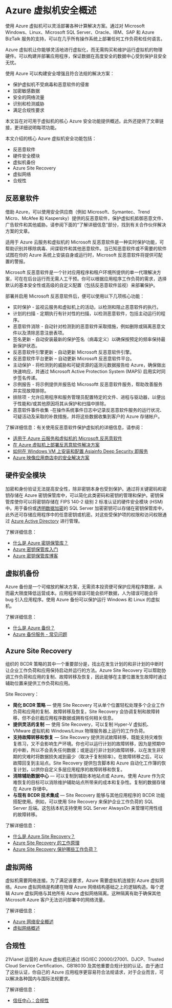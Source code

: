 <properties
   pageTitle="Azure 虚拟机安全概述 | Microsoft Azure"
   description=" 使用 Azure 虚拟机可以灵活实现虚拟化，无需购买和维护运行虚拟机的物理硬件。本文概述了可用于 Azure 虚拟机的核心 Azure 安全功能。"
   services="security"
   documentationCenter="na"
   authors="lingche"
   manager="shlan"
   editor="lingche"/>  


<tags
   ms.service="security"
   ms.devlang="na"
   ms.topic="article"
   ms.tgt_pltfrm="na"
   ms.workload="na"
   ms.date="09/16/2016"
   wacn.date="10/31/2016"
   ms.author="lingche"/>  


# Azure 虚拟机安全概述

使用 Azure 虚拟机可以灵活部署各种计算解决方案。通过对 Microsoft Windows、Linux、Microsoft SQL Server、Oracle、IBM、SAP 和 Azure BizTalk 服务的支持，可以在几乎所有操作系统上部署任何工作负荷和任何语言。

Azure 虚拟机让你能够灵活地进行虚拟化，而无需购买和维护运行虚拟机的物理硬件。可以构建并部署应用程序，保证数据在高度安全的数据中心受到保护且安全无忧。

使用 Azure 可以构建安全增强且符合法规的解决方案：

- 保护虚拟机不受病毒和恶意软件的侵害
- 加密敏感数据
- 安全的网络流量
- 识别和检测威胁
- 满足合规性要求

本文旨在对可用于虚拟机的核心 Azure 安全功能提供概述。此外还提供了文章链接，更详细说明每项功能。

本文介绍的核心 Azure 虚拟机安全功能包括：

- 反恶意软件
- 硬件安全模块
- 虚拟机备份
- Azure Site Recovery
- 虚拟网络
- 合规性

## 反恶意软件

借助 Azure，可以使用安全供应商（例如 Microsoft、Symantec、Trend Micro、McAfee 和 Kaspersky）提供的反恶意软件，保护虚拟机抵御恶意文件、广告软件和其他威胁。请参阅下面的“了解详细信息”部分，找到有关合作伙伴解决方案的文章。

适用于 Azure 云服务和虚拟机的 Microsoft 反恶意软件是一种实时保护功能，可帮助识别并移除病毒、间谍软件和其他恶意软件。当已知恶意软件或不需要的软件试图在你的 Azure 系统上安装自身或运行时，Microsoft 反恶意软件将提供可配置的警报。

Microsoft 反恶意软件是一个针对应用程序和租户环境所提供的单一代理解决方案，可在在后台运行而无需人工干预。你可以根据应用程序工作负荷的需求，选择默认的基本安全性或高级的自定义配置（包括反恶意软件监视）来部署保护。

部署并启用 Microsoft 反恶意软件后，便可以使用以下几项核心功能：

- 实时保护 - 监视云服务和虚拟机上的活动，以检测和阻止恶意软件的执行。
- 计划的扫描 - 定期执行有针对性的扫描，以检测恶意软件，包括主动运行的程序。
- 恶意软件消除 - 自动针对检测到的恶意软件采取措施，例如删除或隔离恶意文件以及清除恶意注册表项。
- 签名更新 - 自动安装最新的保护签名（病毒定义）以确保按预定的频率保持最新保护状态。
- 反恶意软件引擎更新 - 自动更新 Microsoft 反恶意软件引擎。
- 反恶意软件平台更新 – 自动更新 Microsoft 反恶意软件平台。
- 主动保护 - 将检测到的威胁和可疑资源的遥测元数据报告给 Azure，确保做出快速响应，并通过 Microsoft Active Protection System (MAPS) 启用实时同步签名传递。
- 示例报告 - 将示例提供并报告给 Microsoftt 反恶意软件服务，帮助改善服务并实现故障排除。
- 排除项 - 允许应用程序和服务管理员配置特定的文件、进程与驱动器，以便出于性能和/或其他原因将其从保护和扫描中排除。
- 恶意软件事件收集 -在操作系统事件日志中记录反恶意软件服务的运行状况、可疑活动及采取的补救措施，并将这些数据收集到客户的 Azure 存储帐户。

了解详细信息：有关使用反恶意软件保护虚拟机的详细信息，请参阅：

- [适用于 Azure 云服务和虚拟机的 Microsoft 反恶意软件](../security/azure-security-antimalware.md)
- [在 Azure 虚拟机上部署反恶意软件解决方案](https://azure.microsoft.com/blog/deploying-antimalware-solutions-on-azure-virtual-machines/)
- [如何在 Windows VM 上安装和配置 Asiainfo Deep Security 即服务](../virtual-machines/virtual-machines-windows-classic-install-trend.md)
- [Azure 映像应用商店中的安全解决方案](https://market.azure.cn/List/Index?sort=Featured&filters=tag:security)

## 硬件安全模块

加密和身份验证无法提高安全性，除非密钥本身也受到保护。通过将关键密码和密钥存储在 Azure 密钥保管库中，可以简化此类密码和密钥的管理和保护。密钥保管库使你可以将密钥存储在 FIPS 140-2 级别 2 标准认证的硬件安全模块 (HSM) 中。用于备份或[透明数据加密](https://msdn.microsoft.com/library/bb934049.aspx)的 SQL Server 加密密钥可以存储在密钥保管库中，此外还可存储应用程序中的任意密钥或机密。对这些受保护项的权限和访问权限通过 [Azure Active Directory](https://azure.microsoft.com/documentation/services/active-directory/) 进行管理。

了解详细信息：

- [什么是 Azure 密钥保管库？](../key-vault/key-vault-whatis.md)
- [Azure 密钥保管库入门](../key-vault/key-vault-get-started.md)
- [Azure 密钥保管库博客](https://blogs.technet.microsoft.com/kv/)

## 虚拟机备份

Azure 备份是一个可缩放的解决方案，无需资本投资便可保护应用程序数据，从而最大限度降低运营成本。应用程序错误可能会损坏数据，人为错误可能会将 bug 引入应用程序。使用 Azure 备份可以保护运行 Windows 和 Linux 的虚拟机。

了解详细信息：

- [什么是 Azure 备份？](../backup/backup-introduction-to-azure-backup.md)
- [Azure 备份服务 - 常见问题](../backup/backup-azure-backup-faq.md)

## Azure Site Recovery

组织的 BCDR 策略的其中一个重要部分是，找出在发生计划的和非计划的中断时让企业工作负荷和应用保持启动并运行的方法。Azure Site Recovery 可以帮助协调工作负荷和应用的复制、故障转移及恢复，因此能够在主要位置发生故障时通过辅助位置来提供工作负荷和应用。

Site Recovery：

- **简化 BCDR 策略** — 使用 Site Recovery 可从单个位置轻松处理多个企业工作负荷和应用的复制、故障转移及恢复。Site Recovery 会协调复制和故障转移，但不会拦截应用程序数据或拥有任何相关信息。
- **提供灵活的复制** — 使用 Site Recovery，可以复制 Hyper-V 虚拟机、VMware 虚拟机和 Windows/Linux 物理服务器上运行的工作负荷。
- **支持故障转移和恢复** — Site Recovery 提供测试故障转移，既能支持灾难恢复练习，又不会影响生产环境。你也可以运行计划的故障转移，因为是预期中的中断，所以不会丢失任何数据；或是运行非计划的故障转移，以在发生非预期的灾难时将数据损失减到最少（取决于复制频率）。在故障转移之后，可以故障回复到主站点。Site Recovery 提供包含脚本和 Azure 自动化工作簿的恢复计划，以供你自定义多层应用程序的故障转移和恢复。
- **消除辅助数据中心** — 可以复制到辅助本地站点或 Azure。使用 Azure 作为灾难恢复的目标可以消除维护辅助站点所带来的成本和复杂性。复制的数据存储在 Azure 存储中。
- **与现有 BCDR 技术集成** — Site Recovery 能够与其他应用程序的 BCDR 功能搭配使用。例如，可以使用 Site Recovery 来保护企业工作负荷的 SQL Server 后端。这包括本机支持使用 SQL Server AlwaysOn 来管理可用性组的故障转移。

了解详细信息：

- [什么是 Azure Site Recovery？](../site-recovery/site-recovery-overview.md)
- [Azure Site Recovery 的工作原理](../site-recovery/site-recovery-components.md)
- [Azure Site Recovery 保护哪些工作负荷？](../site-recovery/site-recovery-workload.md)

## 虚拟网络

虚拟机需要网络连接。为了满足该要求，Azure 需要虚拟机连接到 Azure 虚拟网络。Azure 虚拟网络是构建在物理 Azure 网络结构基础之上的逻辑构造。每个逻辑 Azure 虚拟网络与其他所有 Azure 虚拟网络隔离。这种隔离有助于确保其他 Microsoft Azure 客户无法访问部署中的网络流量。

了解详细信息：

- [Azure 网络安全概述](../articles/security/security-network-overview.md)
- [虚拟网络概述](../virtual-network/virtual-networks-overview.md)


## 合规性

21Vianet 运营的 Azure 虚拟机已通过 ISO/IEC 20000/27001、DJCP、Trusted Cloud Service Certification、GB18030 及其他重要合规计划的认证。由于通过了这些认证，你自己的 Azure 应用程序更容易符合法规请求，对于企业而言，可以解决各种国内与国际法规要求。

了解详细信息：

- [信任中心：合规性](https://www.trustcenter.cn/zh-cn/compliance/default.html)

<!---HONumber=Mooncake_1024_2016-->